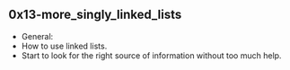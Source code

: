 ## 0x13-more_singly_linked_lists ##

- General:
- How to use linked lists.
- Start to look for the right source of information without too much help.
